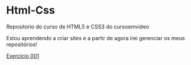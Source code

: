 # Html-Css
 Repositorio do curso de HTML5 e CSS3 do cursoemvideo

Estou aprendendo a criar sites e a partir de agora irei gerenciar os meus repositórios!

<a href="https://jvas1212.github.io/Html-Css/Exercícios/Ex001/index.html" target= blank> Exercício 001 <a>
